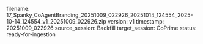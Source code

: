 filename: 17_Spanky_CoAgentBranding_20251009_022926_20251014_124554_2025-10-14_124554_v1_20251009_022926.zip
version: v1
timestamp: 20251009_022926
source_session: Backfill
target_session: CoPrime
status: ready-for-ingestion
